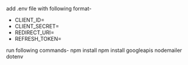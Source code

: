add .env file with following format-

* CLIENT_ID=
* CLIENT_SECRET=
* REDIRECT_URI=
* REFRESH_TOKEN=

run following commands-
npm install
npm install googleapis nodemailer dotenv
